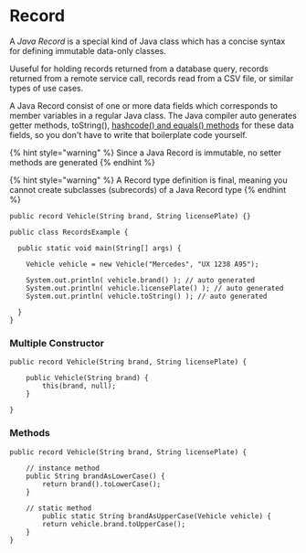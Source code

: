 # Record

A _Java_ _Record_ is a special kind of Java class which has a concise syntax for defining immutable data-only classes.&#x20;

Uuseful for holding records returned from a database query, records returned from a remote service call, records read from a CSV file, or similar types of use cases.

A Java Record consist of one or more data fields which corresponds to member variables in a regular Java class. The Java compiler auto generates getter methods, toString(), [hashcode() and equals() methods](https://jenkov.com/java-collections/hashcode-equals.html) for these data fields, so you don't have to write that boilerplate code yourself.&#x20;

{% hint style="warning" %}
Since a Java Record is immutable, no setter methods are generated
{% endhint %}

{% hint style="warning" %}
A Record type definition is final, meaning you cannot create subclasses (subrecords) of a Java Record type
{% endhint %}

```
public record Vehicle(String brand, String licensePlate) {}

public class RecordsExample {

  public static void main(String[] args) {

    Vehicle vehicle = new Vehicle("Mercedes", "UX 1238 A95");

    System.out.println( vehicle.brand() ); // auto generated
    System.out.println( vehicle.licensePlate() ); // auto generated
    System.out.println( vehicle.toString() ); // auto generated

  }
}
```

### Multiple Constructor



```
public record Vehicle(String brand, String licensePlate) {

    public Vehicle(String brand) {
        this(brand, null);
    }

}
```

### Methods



```
public record Vehicle(String brand, String licensePlate) {
    
    // instance method
    public String brandAsLowerCase() {
        return brand().toLowerCase();
    }
    
    // static method
        public static String brandAsUpperCase(Vehicle vehicle) {
        return vehicle.brand.toUpperCase();
    }
}
```
